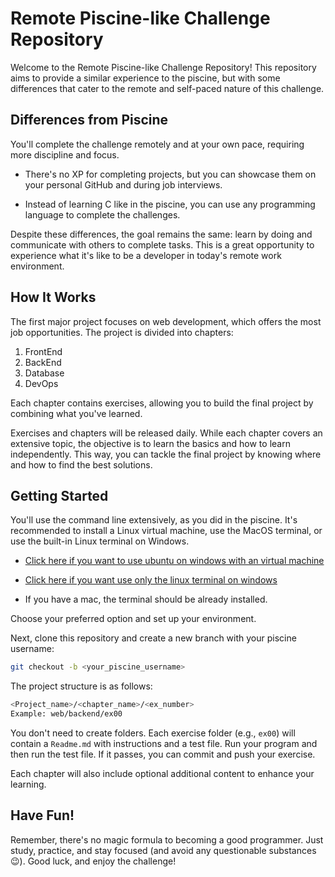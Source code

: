 # Remote Piscine-like Challenge Repository

Welcome to the Remote Piscine-like Challenge Repository! This repository aims to provide a similar experience to the piscine, but with some differences that cater to the remote and self-paced nature of this challenge.

## Differences from Piscine
You'll complete the challenge remotely and at your own pace, requiring more discipline and focus.

- There's no XP for completing projects, but you can showcase them on your personal GitHub and during job interviews.

- Instead of learning C like in the piscine, you can use any programming language to complete the challenges.

Despite these differences, the goal remains the same: learn by doing and communicate with others to complete tasks. This is a great opportunity to experience what it's like to be a developer in today's remote work environment.

## How It Works
The first major project focuses on web development, which offers the most job opportunities. The project is divided into chapters:

1. FrontEnd
2. BackEnd
3. Database
4. DevOps

Each chapter contains exercises, allowing you to build the final project by combining what you've learned.

Exercises and chapters will be released daily. While each chapter covers an extensive topic, the objective is to learn the basics and how to learn independently. This way, you can tackle the final project by knowing where and how to find the best solutions.

## Getting Started
You'll use the command line extensively, as you did in the piscine. It's recommended to install a Linux virtual machine, use the MacOS terminal, or use the built-in Linux terminal on Windows. 

- [Click here if you want to use ubuntu on windows with an virtual machine](https://personales.unican.es/corcuerp/Linux/Install_Ubuntu_On_Windows_10_Using_VirtualBox.html#:~:text=Install%20Ubuntu%20Using%20VirtualBox&text=Click%20on%20the%20%22Iniciar%22%20button,toolbar%20to%20launch%20your%20VM.&text=This%20time%2C%20you%20have%20to,select%20your%20Ubuntu%20ISO%20file.)
- [Click here if you want use only the linux terminal on windows](https://www.howtogeek.com/249966/how-to-install-and-use-the-linux-bash-shell-on-windows-10/)

- If you have a mac, the terminal should be already installed.


Choose your preferred option and set up your environment.


Next, clone this repository and create a new branch with your piscine username:

```bash
git checkout -b <your_piscine_username>
```

The project structure is as follows:

```bash
<Project_name>/<chapter_name>/<ex_number>
Example: web/backend/ex00
```

You don't need to create folders. Each exercise folder (e.g., `ex00`) will contain a `Readme.md` with instructions and a test file. Run your program and then run the test file. If it passes, you can commit and push your exercise.

Each chapter will also include optional additional content to enhance your learning.

## Have Fun!
Remember, there's no magic formula to becoming a good programmer. Just study, practice, and stay focused (and avoid any questionable substances 😉). Good luck, and enjoy the challenge!
